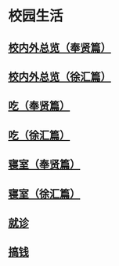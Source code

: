 # 校园生活

## [校内外总览（奉贤篇）](./college_space.md)

## [校内外总览（徐汇篇）](./college_space2.md)

## [吃（奉贤篇）](./eat.md)

## [吃（徐汇篇）](./eat2.md)

## [寝室（奉贤篇）](./in_dorm.md)

## [寝室（徐汇篇）](./in_dorm2.md)

## [就诊](./hospital.md)

## [搞钱](./money.md)
